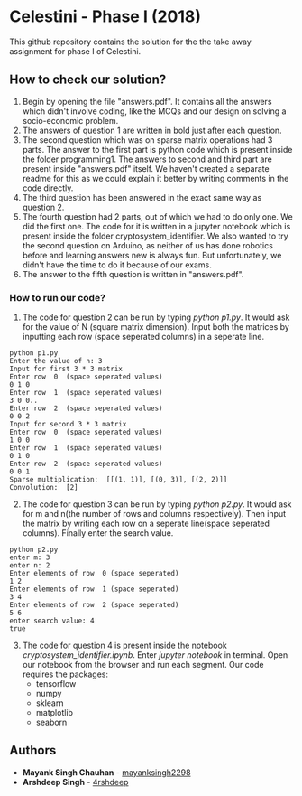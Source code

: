 # Celestini - Phase I (2018)

This github repository contains the solution for the the take away assignment for phase I of Celestini.

## How to check our solution?

1. Begin by opening the file "answers.pdf". It contains all the answers which didn't involve coding, like the MCQs and our design on solving a socio-economic problem.
2. The answers of question 1 are written in bold just after each question.
3. The second question which was on sparse matrix operations had 3 parts. The answer to the first part is python code which is present inside the folder programming1. The answers to second and third part are present inside "answers.pdf" itself. We haven't created a separate readme for this as we could explain it better by writing comments in the code directly.
4. The third question has been answered in the exact same way as question 2.
5. The fourth question had 2 parts, out of which we had to do only one. We did the first one. The code for it is written in a jupyter notebook which is present inside the folder cryptosystem_identifier. We also wanted to try the second question on Arduino, as neither of us has done robotics before and learning answers new is always fun. But unfortunately, we didn't have the time to do it because of our exams.
6. The answer to the fifth question is written in "answers.pdf".

### How to run our code?

1. The code for question 2 can be run by typing *python p1.py*. It would ask for the value of N (square matrix dimension). Input both the matrices by inputting each row (space seperated columns) in a seperate line.
```
python p1.py
Enter the value of n: 3
Input for first 3 * 3 matrix
Enter row  0  (space seperated values)
0 1 0
Enter row  1  (space seperated values)
3 0 0..
Enter row  2  (space seperated values)
0 0 2
Input for second 3 * 3 matrix
Enter row  0  (space seperated values)
1 0 0
Enter row  1  (space seperated values)
0 1 0
Enter row  2  (space seperated values)
0 0 1
Sparse multiplication:  [[(1, 1)], [(0, 3)], [(2, 2)]]
Convolution:  [2]

```
2. The code for question 3 can be run by typing *python p2.py*. It would ask for m and n(the number of rows and columns respectively). Then input the matrix by writing each row on a seperate line(space seperated columns). Finally enter the search value.
```
python p2.py
enter m: 3 
enter n: 2
Enter elements of row  0 (space seperated) 
1 2
Enter elements of row  1 (space seperated)
3 4
Enter elements of row  2 (space seperated)
5 6
enter search value: 4
true
```
3. The code for question 4 is present inside the notebook *cryptosystem_identifier.ipynb*. Enter *jupyter notebook* in terminal. Open our notebook from the browser and run each segment. Our code requires the packages:
    * tensorflow
    * numpy
    * sklearn
    * matplotlib
    * seaborn

## Authors

* **Mayank Singh Chauhan** - [mayanksingh2298](https://github.com/mayanksingh2298)
* **Arshdeep Singh** - [4rshdeep](https://github.com/4rshdeep)


